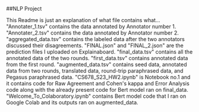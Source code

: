 ##NLP Project

This Readme is just an explanation of what file contains what...
"Annotater_1.tsv" contains the data annotated by Annotator number 1.
"Annotater_2.tsv" contains the data annotated by Annotator number 2.
"aggregated_data.tsv" contains the labeled data after the two annotators discussed their disagreements.
"FINAL.json" and "FINAL_2.json" are the prediction files I uploaded on Explainaboard.
"final_data.tsv" contains all the annotated data of the two rounds.
"first_data.tsv" contains annotated data from the first round.
"augmented_data.tsv" contains seed data, annotated data from two rounds, translated data, round-trip paraphrased data, and Pegasus paraphrased data.
"CS678_S23_HW2.ipynb" is Notebook no.1 and it contains code for Raw Agreement and Cohen's kappa and Error Analysis code along with the already present code for Bert model ran on final_data.
"Welcome_To_Colaboratory.ipynb" contains Bert model code that I ran on Google Colab and its outputs ran on augmented_data.
